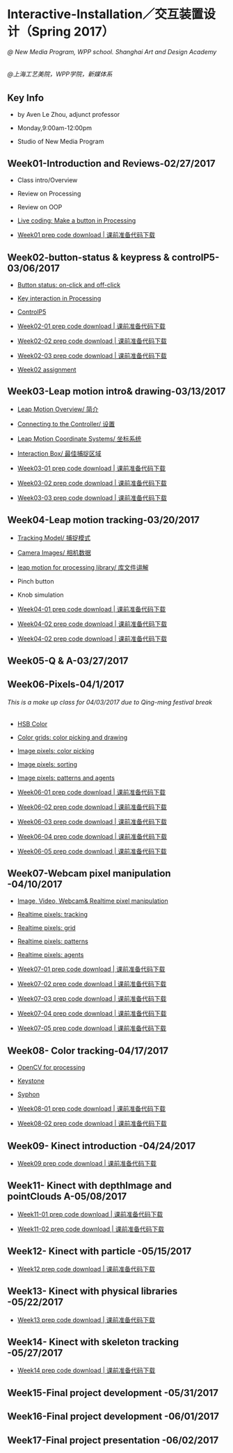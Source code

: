 # **Interactive-Installation／交互装置设计（Spring 2017）**
###### @ New Media Program, WPP school. Shanghai Art and Design Academy

###### @上海工艺美院，WPP学院，新媒体系

## Key Info
- by Aven Le Zhou, adjunct professor

- Monday,9:00am-12:00pm

- Studio of New Media Program

## Week01-Introduction and Reviews-02/27/2017

- Class intro/Overview

- Review on Processing

- Review on OOP

- [Live coding: Make a button in Processing](https://github.com/aaaven/Interactive-Installation/wiki/OOP-programming)

- [Week01 prep code download | 课前准备代码下载](https://1drv.ms/f/s!Aiakqp-lroptuEybsb8MDo-j-nT4)

## Week02-button-status & keypress & controlP5-03/06/2017

- [Button status: on-click and off-click](https://github.com/aaaven/Interactive-Installation/wiki/on-off-click)

- [Key interaction in Processing](https://github.com/aaaven/Interactive-Installation/wiki/Key-interaction)

- [ControlP5](http://www.sojamo.de/libraries/controlP5/)

- [Week02-01 prep code download  | 课前准备代码下载](https://1drv.ms/f/s!Aiakqp-lroptuG9strCRte-TYd2U)

- [Week02-02 prep code download  | 课前准备代码下载](https://1drv.ms/f/s!Aiakqp-lroptuHHMwIhIJd6y5hix)

- [Week02-03 prep code download  | 课前准备代码下载](https://1drv.ms/f/s!Aiakqp-lroptuHAYZBvicDTlVD4-)

- [Week02 assignment](https://github.com/aaaven/Interactive-Installation/wiki/week02-students-assignment)


## Week03-Leap motion intro& drawing-03/13/2017

- [Leap Motion Overview/ 简介](https://github.com/aaaven/Interactive-Installation/wiki/Leap-Motion-Overview)

- [Connecting to the Controller/ 设置](https://github.com/aaaven/Interactive-Installation/wiki/Connecting-to-the-Controller)

- [Leap Motion Coordinate Systems/ 坐标系统](https://github.com/aaaven/Interactive-Installation/wiki/Leap-Motion-Coordinate-Systems)

- [Interaction Box/ 最佳捕捉区域](https://github.com/aaaven/Interactive-Installation/wiki/Interaction-Box)

- [Week03-01 prep code download  | 课前准备代码下载](https://1drv.ms/f/s!Aiakqp-lroptuTa76j6m3VD55x-P)

- [Week03-02 prep code download  | 课前准备代码下载](https://1drv.ms/f/s!Aiakqp-lroptuT1iGgrwrud7ZVFS)

- [Week03-03 prep code download  | 课前准备代码下载](https://1drv.ms/f/s!Aiakqp-lroptuUi1VQEzBuLji_DS)


## Week04-Leap motion tracking-03/20/2017

- [Tracking Model/ 捕捉模式](https://github.com/aaaven/Interactive-Installation/wiki/Tracking-Model)

- [Camera Images/ 相机数据](https://github.com/aaaven/Interactive-Installation/wiki/Camera-Images)

- [leap motion for processing library/ 库文件讲解](https://github.com/aaaven/Interactive-Installation/wiki/leapmotion-for-processing-library)

- Pinch button

- Knob simulation

- [Week04-01 prep code download  | 课前准备代码下载](https://1drv.ms/f/s!Aiakqp-lroptuXbPscUYJanvz4vp)

- [Week04-02 prep code download  | 课前准备代码下载](https://1drv.ms/f/s!Aiakqp-lroptuhNQLkPxNOrfmxDz)

- [Week04-02 prep code download  | 课前准备代码下载](https://1drv.ms/f/s!Aiakqp-lroptvWo2mYzKOFEA3Xcb)

## Week05-Q & A-03/27/2017

## Week06-Pixels-04/1/2017

###### *This is a make up class for 04/03/2017 due to Qing-ming festival break*

- [HSB Color ]()

- [Color grids: color picking and drawing]()

- [Image pixels: color picking]()

- [Image pixels: sorting]()

- [Image pixels: patterns and agents]()

- [Week06-01 prep code download  | 课前准备代码下载](https://1drv.ms/f/s!Aiakqp-lroptvWtdTEm7eeRfcLXw)

- [Week06-02 prep code download  | 课前准备代码下载](https://1drv.ms/f/s!Aiakqp-lroptvlFI3sw0AcGhNlnv)

- [Week06-03 prep code download  | 课前准备代码下载](https://1drv.ms/f/s!Aiakqp-lroptvlVEvy3TriIK2-8z)

- [Week06-04 prep code download  | 课前准备代码下载](https://1drv.ms/f/s!Aiakqp-lroptvlmhMvO5AF_Ko23_)

- [Week06-05 prep code download  | 课前准备代码下载](https://1drv.ms/f/s!Aiakqp-lroptvnVGI_xaOxH3KIum)

## Week07-Webcam pixel manipulation -04/10/2017

- [Image, Video, Webcam& Realtime pixel manipulation]()

- [Realtime pixels: tracking]()

- [Realtime pixels: grid]()

- [Realtime pixels: patterns]()

- [Realtime pixels: agents]()

- [Week07-01 prep code download  | 课前准备代码下载](https://1drv.ms/f/s!Aiakqp-lroptvW2g7DaiKq1PeMrh)

- [Week07-02 prep code download  | 课前准备代码下载](https://1drv.ms/f/s!Aiakqp-lroptvxJRlKebJIM0CDWj)

- [Week07-03 prep code download  | 课前准备代码下载](https://1drv.ms/f/s!Aiakqp-lroptvzOB5y-WbEO6dyuB)

- [Week07-04 prep code download  | 课前准备代码下载](https://1drv.ms/f/s!Aiakqp-lroptvxP3NF7_X7P9Pj08)

- [Week07-05 prep code download  | 课前准备代码下载](https://1drv.ms/f/s!Aiakqp-lroptvzQnj8JZuJwp0_6c)

## Week08- Color tracking-04/17/2017

- [OpenCV for processing](https://github.com/atduskgreg/opencv-processing)

- [Keystone](http://keystonep5.sourceforge.net/)

- [Syphon](https://github.com/Syphon/Processing/releases)

- [Week08-01 prep code download  | 课前准备代码下载](https://1drv.ms/f/s!Aiakqp-lroptv0MCvBB2_jNHxgh1)

- [Week08-02 prep code download  | 课前准备代码下载](https://1drv.ms/f/s!Aiakqp-lroptv32Svbul4jRF8yAX)

## Week09- Kinect introduction -04/24/2017

- [Week09 prep code download  | 课前准备代码下载](https://1drv.ms/f/s!Aiakqp-lroptv2Durx_liGz7YXoz)

## Week11- Kinect with depthImage and pointClouds A-05/08/2017

- [Week11-01 prep code download  | 课前准备代码下载](https://1drv.ms/f/s!Aiakqp-lroptwATWxQTAm1-ySgXI)

- [Week11-02 prep code download  | 课前准备代码下载](https://1drv.ms/f/s!Aiakqp-lroptwAUogIontbNUq5Pu)

## Week12- Kinect with particle -05/15/2017

- [Week12 prep code download  | 课前准备代码下载](https://1drv.ms/f/s!Aiakqp-lroptwC5ZRFFKr4z206mD)

## Week13- Kinect with physical libraries -05/22/2017

- [Week13 prep code download  | 课前准备代码下载]()

## Week14- Kinect with skeleton tracking -05/27/2017

- [Week14 prep code download  | 课前准备代码下载]()

## Week15-Final project development -05/31/2017

## Week16-Final project development -06/01/2017

## Week17-Final project presentation -06/02/2017
